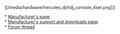 [[/media/hardware/hercules_dj/hdj_console_4set.png|]]

\* [Manufacturer's
page](https://www.hercules.com/en-us/product/djcontroljogvision-2old/)  
\* [Manufacturer's support and downloads
page](https://support.hercules.com/en/product/dj4set-en//)  
\* [Forum
thread](https://www.mixxx.org/forums/viewtopic.php?f=3&t=12357)
